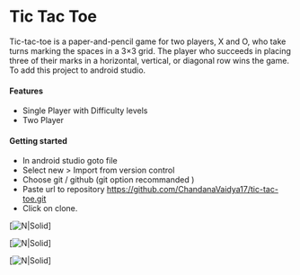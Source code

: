 # Tic Tac Toe
Tic-tac-toe is a paper-and-pencil game for two players, X and O, who take turns marking the spaces in a 3×3 grid. The player who succeeds in placing three of their marks in a horizontal, vertical, or diagonal row wins the game. 
To add this project to android studio.

#### Features
- Single Player with Difficulty levels 
- Two Player

#### Getting started
- In android studio goto file 
- Select new > Import from version control 
- Choose git / github (git option recommanded ) 
- Paste url to repository https://github.com/ChandanaVaidya17/tic-tac-toe.git
- Click on clone.



[![N|Solid](https://lh3.googleusercontent.com/qwq46W93q9KXYGofoK1fOB4D6LfZ7DRZWbveSvO4Z9Kadcl5ZjP7WQBGZ4gHQ6FdmNY=h900-rw)]

[![N|Solid](https://lh3.googleusercontent.com/xNiyu77Vk7Ma9LxMxh7xh8vs8iMXXNgxTxs8mtKR_JAzsaswdseeJR1YJ354Kc-r=h900-rw)]

[![N|Solid](https://lh3.googleusercontent.com/kdI4CNLqG2K9-CIpSFrfZt0sfdLfyV2veprdwM5c2r6qoQX4GJCou_cIwcfOFHfqP7E=h900-rw)]

